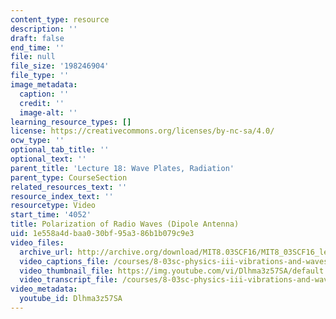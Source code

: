 ```yaml
---
content_type: resource
description: ''
draft: false
end_time: ''
file: null
file_size: '198246904'
file_type: ''
image_metadata:
  caption: ''
  credit: ''
  image-alt: ''
learning_resource_types: []
license: https://creativecommons.org/licenses/by-nc-sa/4.0/
ocw_type: ''
optional_tab_title: ''
optional_text: ''
parent_title: 'Lecture 18: Wave Plates, Radiation'
parent_type: CourseSection
related_resources_text: ''
resource_index_text: ''
resourcetype: Video
start_time: '4052'
title: Polarization of Radio Waves (Dipole Antenna)
uid: 1e558a4d-baa0-30bf-95a3-86b1b079c9e3
video_files:
  archive_url: http://archive.org/download/MIT8.03SCF16/MIT8_03SCF16_lec18_300k.mp4
  video_captions_file: /courses/8-03sc-physics-iii-vibrations-and-waves-fall-2016/de1ca394c2a15295a303b082499566df_Dlhma3z57SA.vtt
  video_thumbnail_file: https://img.youtube.com/vi/Dlhma3z57SA/default.jpg
  video_transcript_file: /courses/8-03sc-physics-iii-vibrations-and-waves-fall-2016/c051d66805b67abe07a28d475b05bc92_Dlhma3z57SA.pdf
video_metadata:
  youtube_id: Dlhma3z57SA
---
```

